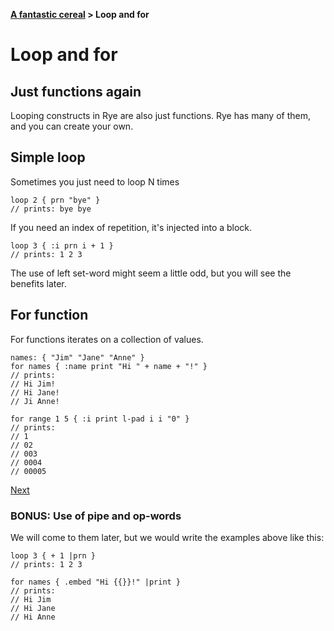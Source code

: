 <b><a href="./TOUR_0.html">A fantastic cereal</a> > Loop and for</b>

# Loop and for

## Just functions again

Looping constructs in Rye are also just functions. Rye has many of them, and you can create your own.

## Simple loop

Sometimes you just need to loop N times

```rye
loop 2 { prn "bye" }
// prints: bye bye
```
If you need an index of repetition, it's injected into a block.

```rye
loop 3 { :i prn i + 1 }
// prints: 1 2 3 
```

The use of left set-word might seem a little odd, but you will see the benefits later.

## For function

For functions iterates on a collection of values.

```rye
names: { "Jim" "Jane" "Anne" }
for names { :name print "Hi " + name + "!" }
// prints:
// Hi Jim!
// Hi Jane!
// Ji Anne!

for range 1 5 { :i print l-pad i i "0" }
// prints:
// 1
// 02
// 003
// 0004
// 00005
```

<a class="foot" href="./TOUR_4.html" class="next">Next</a>


### BONUS: Use of pipe and op-words

We will come to them later, but we would write the examples above like this:

```rye
loop 3 { + 1 |prn }
// prints: 1 2 3

for names { .embed "Hi {{}}!" |print }
// prints:
// Hi Jim
// Hi Jane
// Hi Anne
```
